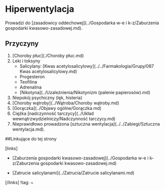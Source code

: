# Hiperwentylacja

Prowadzi do [zasadowicy oddechowej](../Gospodarka w-e i k-z/Zaburzenia gospodarki kwasowo-zasadowej.md).



## Przyczyny

1. [Choroby płuc](./Choroby płuc.md)
2. Leki i toksyny
   - Salicylany: [Kwas acetylosalicylowy](../../Farmakologia/Grupy/087 Kwas acetylosalicylowy.md)
   - Progesteron
   - Teofilina
   - Adrenalina
   - [Nikotyna](../Uzależnienia/Nikotynizm (palenie papierosów).md)
3. Niepokój psychiczny (lęk, histeria)
4. [Choroby wątroby](../Wątroba/Choroby wątroby.md)
5. [Gorączka](../Objawy ogólne/Gorączka.md)
6. Ciężka [nadczynność tarczycy](../Układ wewnątrzwydzielniczy/Nadczynność tarczycy.md)
7. Nieprawidłowo prowadzona [sztuczna wentylacja](../../Zabiegi/Sztuczna wentylacja.md).



##Linkujące do tej strony

[links]

- [Zaburzenia gospodarki kwasowo-zasadowej](../Gospodarka w-e i k-z/Zaburzenia gospodarki kwasowo-zasadowej.md)

- [Zatrucie salicylanami](../Zatrucia/Zatrucie salicylanami.md)


[/links]
!tag:
~

